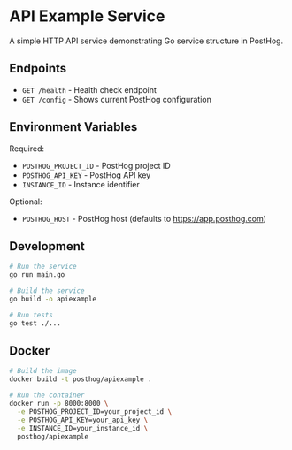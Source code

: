 # API Example Service

A simple HTTP API service demonstrating Go service structure in PostHog.

## Endpoints

-   `GET /health` - Health check endpoint
-   `GET /config` - Shows current PostHog configuration

## Environment Variables

Required:

-   `POSTHOG_PROJECT_ID` - PostHog project ID
-   `POSTHOG_API_KEY` - PostHog API key
-   `INSTANCE_ID` - Instance identifier

Optional:

-   `POSTHOG_HOST` - PostHog host (defaults to https://app.posthog.com)

## Development

```bash
# Run the service
go run main.go

# Build the service
go build -o apiexample

# Run tests
go test ./...
```

## Docker

```bash
# Build the image
docker build -t posthog/apiexample .

# Run the container
docker run -p 8000:8000 \
  -e POSTHOG_PROJECT_ID=your_project_id \
  -e POSTHOG_API_KEY=your_api_key \
  -e INSTANCE_ID=your_instance_id \
  posthog/apiexample
```
